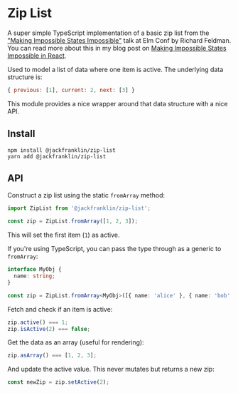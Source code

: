 # Zip List

A super simple TypeScript implementation of a basic zip list from the ["Making Impossible States Impossible"](https://www.youtube.com/watch?v=IcgmSRJHu_8) talk at Elm Conf by Richard Feldman. You can read more about this in my blog post on [Making Impossible States Impossible in React](https://javascriptplayground.com/avoiding-impossible-states-react/).

Used to model a list of data where one item is active. The underlying data structure is:

```js
{ previous: [1], current: 2, next: [3] }
```

This module provides a nice wrapper around that data structure with a nice API.

## Install

```
npm install @jackfranklin/zip-list
yarn add @jackfranklin/zip-list
```

## API

Construct a zip list using the static `fromArray` method:

```js
import ZipList from '@jackfranklin/zip-list';

const zip = ZipList.fromArray([1, 2, 3]);
```

This will set the first item (`1`) as active.

If you're using TypeScript, you can pass the type through as a generic to `fromArray`:

```ts
interface MyObj {
  name: string;
}

const zip = ZipList.fromArray<MyObj>([{ name: 'alice' }, { name: 'bob' }]);
```

Fetch and check if an item is active:

```js
zip.active() === 1;
zip.isActive(2) === false;
```

Get the data as an array (useful for rendering):

```js
zip.asArray() === [1, 2, 3];
```

And update the active value. This never mutates but returns a new zip:

```js
const newZip = zip.setActive(2);
```
